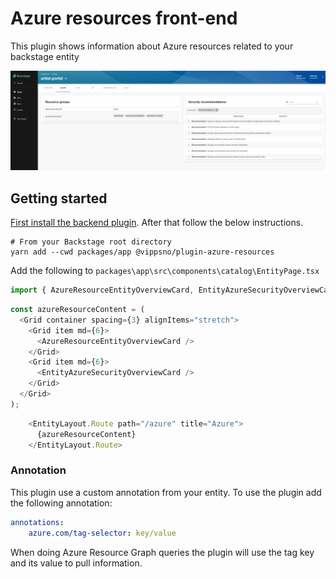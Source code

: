 # Azure resources front-end

This plugin shows information about Azure resources related to your backstage entity

![backstage azure entity view](./img/entity-view.png)

## Getting started

[First install the backend plugin](https://github.com/ehrnst/backstage-azure-resources-backend). After that follow the below instructions.


```
# From your Backstage root directory
yarn add --cwd packages/app @vippsno/plugin-azure-resources
```

Add the following to `packages\app\src\components\catalog\EntityPage.tsx`

```TypeScript
import { AzureResourceEntityOverviewCard, EntityAzureSecurityOverviewCard } from '@vippsno/plugin-azure-resources';
```

```TypeScript
const azureResourceContent = (
  <Grid container spacing={3} alignItems="stretch">
    <Grid item md={6}>
      <AzureResourceEntityOverviewCard />
    </Grid>
    <Grid item md={6}>
      <EntityAzureSecurityOverviewCard />
    </Grid>
  </Grid>
);
```

```TypeScript
    <EntityLayout.Route path="/azure" title="Azure">
      {azureResourceContent}
    </EntityLayout.Route>
```

### Annotation

This plugin use a custom annotation from your entity. To use the plugin add the following annotation:

```YAML
annotations:
    azure.com/tag-selector: key/value
```

When doing Azure Resource Graph queries the plugin will use the tag key and its value to pull information.